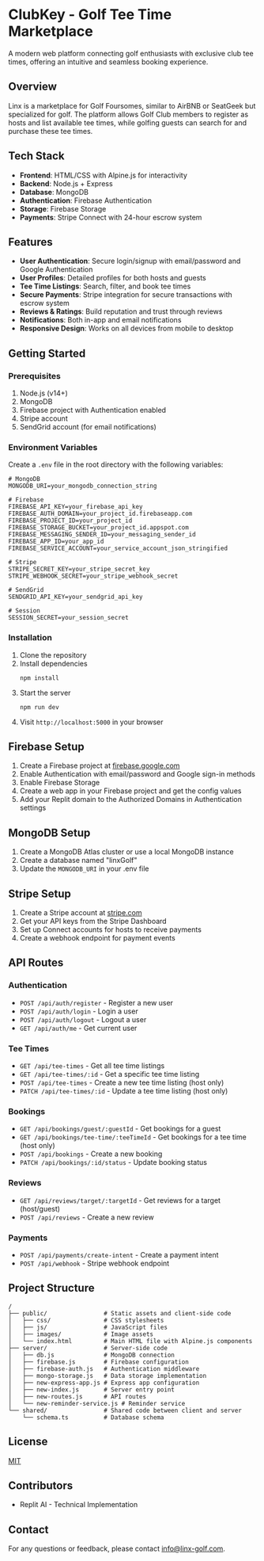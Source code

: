 # ClubKey - Golf Tee Time Marketplace

A modern web platform connecting golf enthusiasts with exclusive club tee times, offering an intuitive and seamless booking experience.

## Overview

Linx is a marketplace for Golf Foursomes, similar to AirBNB or SeatGeek but specialized for golf. The platform allows Golf Club members to register as hosts and list available tee times, while golfing guests can search for and purchase these tee times.

## Tech Stack

- **Frontend**: HTML/CSS with Alpine.js for interactivity
- **Backend**: Node.js + Express
- **Database**: MongoDB
- **Authentication**: Firebase Authentication
- **Storage**: Firebase Storage
- **Payments**: Stripe Connect with 24-hour escrow system

## Features

- **User Authentication**: Secure login/signup with email/password and Google Authentication
- **User Profiles**: Detailed profiles for both hosts and guests
- **Tee Time Listings**: Search, filter, and book tee times
- **Secure Payments**: Stripe integration for secure transactions with escrow system
- **Reviews & Ratings**: Build reputation and trust through reviews
- **Notifications**: Both in-app and email notifications
- **Responsive Design**: Works on all devices from mobile to desktop

## Getting Started

### Prerequisites

1. Node.js (v14+)
2. MongoDB
3. Firebase project with Authentication enabled
4. Stripe account
5. SendGrid account (for email notifications)

### Environment Variables

Create a `.env` file in the root directory with the following variables:

```
# MongoDB
MONGODB_URI=your_mongodb_connection_string

# Firebase
FIREBASE_API_KEY=your_firebase_api_key
FIREBASE_AUTH_DOMAIN=your_project_id.firebaseapp.com
FIREBASE_PROJECT_ID=your_project_id
FIREBASE_STORAGE_BUCKET=your_project_id.appspot.com
FIREBASE_MESSAGING_SENDER_ID=your_messaging_sender_id
FIREBASE_APP_ID=your_app_id
FIREBASE_SERVICE_ACCOUNT=your_service_account_json_stringified

# Stripe
STRIPE_SECRET_KEY=your_stripe_secret_key
STRIPE_WEBHOOK_SECRET=your_stripe_webhook_secret

# SendGrid
SENDGRID_API_KEY=your_sendgrid_api_key

# Session
SESSION_SECRET=your_session_secret
```

### Installation

1. Clone the repository
2. Install dependencies
   ```
   npm install
   ```
3. Start the server
   ```
   npm run dev
   ```
4. Visit `http://localhost:5000` in your browser

## Firebase Setup

1. Create a Firebase project at [firebase.google.com](https://firebase.google.com)
2. Enable Authentication with email/password and Google sign-in methods
3. Enable Firebase Storage
4. Create a web app in your Firebase project and get the config values
5. Add your Replit domain to the Authorized Domains in Authentication settings

## MongoDB Setup

1. Create a MongoDB Atlas cluster or use a local MongoDB instance
2. Create a database named "linxGolf"
3. Update the `MONGODB_URI` in your .env file

## Stripe Setup

1. Create a Stripe account at [stripe.com](https://stripe.com)
2. Get your API keys from the Stripe Dashboard
3. Set up Connect accounts for hosts to receive payments
4. Create a webhook endpoint for payment events

## API Routes

### Authentication
- `POST /api/auth/register` - Register a new user
- `POST /api/auth/login` - Login a user
- `POST /api/auth/logout` - Logout a user
- `GET /api/auth/me` - Get current user

### Tee Times
- `GET /api/tee-times` - Get all tee time listings
- `GET /api/tee-times/:id` - Get a specific tee time listing
- `POST /api/tee-times` - Create a new tee time listing (host only)
- `PATCH /api/tee-times/:id` - Update a tee time listing (host only)

### Bookings
- `GET /api/bookings/guest/:guestId` - Get bookings for a guest
- `GET /api/bookings/tee-time/:teeTimeId` - Get bookings for a tee time (host only)
- `POST /api/bookings` - Create a new booking
- `PATCH /api/bookings/:id/status` - Update booking status

### Reviews
- `GET /api/reviews/target/:targetId` - Get reviews for a target (host/guest)
- `POST /api/reviews` - Create a new review

### Payments
- `POST /api/payments/create-intent` - Create a payment intent
- `POST /api/webhook` - Stripe webhook endpoint

## Project Structure

```
/
├── public/                # Static assets and client-side code
│   ├── css/               # CSS stylesheets
│   ├── js/                # JavaScript files
│   ├── images/            # Image assets
│   └── index.html         # Main HTML file with Alpine.js components
├── server/                # Server-side code
│   ├── db.js              # MongoDB connection
│   ├── firebase.js        # Firebase configuration
│   ├── firebase-auth.js   # Authentication middleware
│   ├── mongo-storage.js   # Data storage implementation
│   ├── new-express-app.js # Express app configuration
│   ├── new-index.js       # Server entry point
│   ├── new-routes.js      # API routes
│   └── new-reminder-service.js # Reminder service
└── shared/                # Shared code between client and server
    └── schema.ts          # Database schema
```

## License

[MIT](LICENSE)

## Contributors

- Replit AI - Technical Implementation

## Contact

For any questions or feedback, please contact [info@linx-golf.com](mailto:info@linx-golf.com).